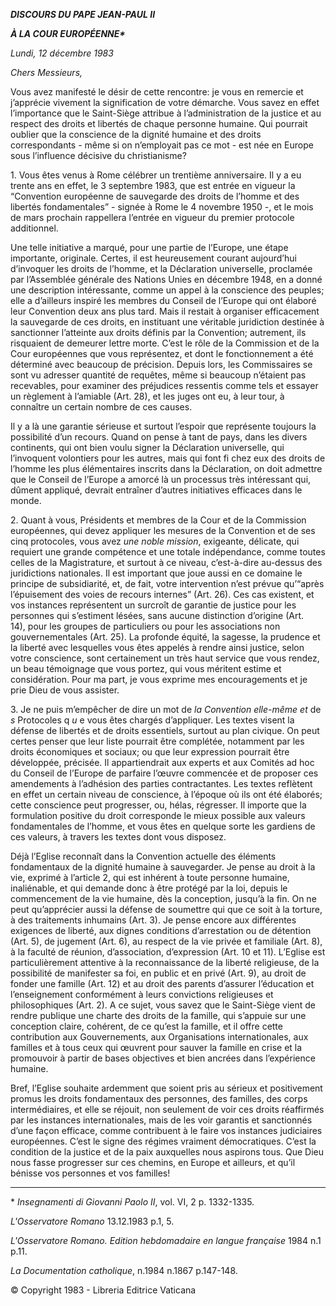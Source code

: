 ***DISCOURS DU PAPE JEAN-PAUL II***

***À LA COUR EUROPÉENNE\****

*Lundi, 12 décembre 1983*

*Chers Messieurs,*

Vous avez manifesté le désir de cette rencontre: je vous en remercie et j’apprécie vivement la signification de votre démarche. Vous savez en effet l’importance que le Saint-Siège attribue à l’administration de la justice et au respect des droits et libertés de chaque personne humaine. Qui pourrait oublier que la conscience de la dignité humaine et des droits correspondants - même si on n’employait pas ce mot - est née en Europe sous l’influence décisive du christianisme?

1\. Vous êtes venus à Rome célébrer un trentième anniversaire. Il y a eu trente ans en effet, le 3 septembre 1983, que est entrée en vigueur la “Convention européenne de sauvegarde des droits de l’homme et des libertés fondamentales” - signée à Rome le 4 novembre 1950 -, et le mois de mars prochain rappellera l’entrée en vigueur du premier protocole additionnel.

Une telle initiative a marqué, pour une partie de l’Europe, une étape importante, originale. Certes, il est heureusement courant aujourd’hui d’invoquer les droits de l’homme, et la Déclaration universelle, proclamée par l’Assemblée générale des Nations Unies en décembre 1948, en a donné une description intéressante, comme un appel à la conscience des peuples; elle a d’ailleurs inspiré les membres du Conseil de l’Europe qui ont élaboré leur Convention deux ans plus tard. Mais il restait à organiser efficacement la sauvegarde de ces droits, en instituant une véritable juridiction destinée à sanctionner l’atteinte aux droits définis par la Convention; autrement, ils risquaient de demeurer lettre morte. C’est le rôle de la Commission et de la Cour européennes que vous représentez, et dont le fonctionnement a été déterminé avec beaucoup de précision. Depuis lors, les Commissaires se sont vu adresser quantité de requêtes, même si beaucoup n’étaient pas recevables, pour examiner des préjudices ressentis comme tels et essayer un règlement à l’amiable (Art. 28), et les juges ont eu, à leur tour, à connaître un certain nombre de ces causes.

Il y a là une garantie sérieuse et surtout l’espoir que représente toujours la possibilité d’un recours. Quand on pense à tant de pays, dans les divers continents, qui ont bien voulu signer la Déclaration universelle, qui l’invoquent volontiers pour les autres, mais qui font fi chez eux des droits de l’homme les plus élémentaires inscrits dans la Déclaration, on doit admettre que le Conseil de l’Europe a amorcé là un processus très intéressant qui, dûment appliqué, devrait entraîner d’autres initiatives efficaces dans le monde.

2\. Quant à vous, Présidents et membres de la Cour et de la Commission européennes, qui devez appliquer les mesures de la Convention et de ses cinq protocoles, vous avez *une noble mission*, exigeante, délicate, qui requiert une grande compétence et une totale indépendance, comme toutes celles de la Magistrature, et surtout à ce niveau, c’est-à-dire au-dessus des juridictions nationales. Il est important que joue aussi en ce domaine le principe de subsidiarité, et, de fait, votre intervention n’est prévue qu’“après l’épuisement des voies de recours internes” (Art. 26). Ces cas existent, et vos instances représentent un surcroît de garantie de justice pour les personnes qui s’estiment lésées, sans aucune distinction d’origine (Art. 14), pour les groupes de particuliers ou pour les associations non gouvernementales (Art. 25). La profonde équité, la sagesse, la prudence et la liberté avec lesquelles vous êtes appelés à rendre ainsi justice, selon votre conscience, sont certainement un très haut service que vous rendez, un beau témoignage que vous portez, qui vous méritent estime et considération. Pour ma part, je vous exprime mes encouragements et je prie Dieu de vous assister.

3\. Je ne puis m’empêcher de dire un mot de *la Convention elle-même et* de *s* Protocoles q *u* e vous êtes chargés d’appliquer. Les textes visent la défense de libertés et de droits essentiels, surtout au plan civique. On peut certes penser que leur liste pourrait être complétée, notamment par les droits économiques et sociaux; ou que leur expression pourrait être développée, précisée. Il appartiendrait aux experts et aux Comités ad hoc du Conseil de l’Europe de parfaire l’œuvre commencée et de proposer ces amendements à l’adhésion des parties contractantes. Les textes reflètent en effet un certain niveau de conscience, à l’époque où ils ont été élaborés; cette conscience peut progresser, ou, hélas, régresser. Il importe que la formulation positive du droit corresponde le mieux possible aux valeurs fondamentales de l’homme, et vous êtes en quelque sorte les gardiens de ces valeurs, à travers les textes dont vous disposez.

Déjà l’Eglise reconnaît dans la Convention actuelle des éléments fondamentaux de la dignité humaine à sauvegarder. Je pense au droit à la vie, exprimé à l’article 2, qui est inhérent à toute personne humaine, inaliénable, et qui demande donc à être protégé par la loi, depuis le commencement de la vie humaine, dès la conception, jusqu’à la fin. On ne peut qu’apprécier aussi la défense de soumettre qui que ce soit à la torture, à des traitements inhumains (Art. 3). Je pense encore aux différentes exigences de liberté, aux dignes conditions d’arrestation ou de détention (Art. 5), de jugement (Art. 6), au respect de la vie privée et familiale (Art. 8), à la faculté de réunion, d’association, d’expression (Art. 10 et 11). L’Eglise est particulièrement attentive à la reconnaissance de la liberté religieuse, de la possibilité de manifester sa foi, en public et en privé (Art. 9), au droit de fonder une famille (Art. 12) et au droit des parents d’assurer l’éducation et l’enseignement conformément à leurs convictions religieuses et philosophiques (Art. 2). A ce sujet, vous savez que le Saint-Siège vient de rendre publique une charte des droits de la famille, qui s’appuie sur une conception claire, cohérent, de ce qu’est la famille, et il offre cette contribution aux Gouvernements, aux Organisations internationales, aux familles et à tous ceux qui œuvrent pour sauver la famille en crise et la promouvoir à partir de bases objectives et bien ancrées dans l’expérience humaine.

Bref, l’Eglise souhaite ardemment que soient pris au sérieux et positivement promus les droits fondamentaux des personnes, des familles, des corps intermédiaires, et elle se réjouit, non seulement de voir ces droits réaffirmés par les instances internationales, mais de les voir garantis et sanctionnés d’une façon efficace, comme contribuent à le faire vos instances judiciaires européennes. C’est le signe des régimes vraiment démocratiques. C’est la condition de la justice et de la paix auxquelles nous aspirons tous. Que Dieu nous fasse progresser sur ces chemins, en Europe et ailleurs, et qu’il bénisse vos personnes et vos familles!

* * *

\* *Insegnamenti di Giovanni Paolo II*, vol. VI, 2 p. 1332-1335.

*L'Osservatore Romano* 13.12.1983 p.1, 5.

*L'Osservatore Romano. Edition hebdomadaire en langue française* 1984 n.1 p.11.

*La Documentation catholique*, n.1984 n.1867 p.147-148.

© Copyright 1983 - Libreria Editrice Vaticana